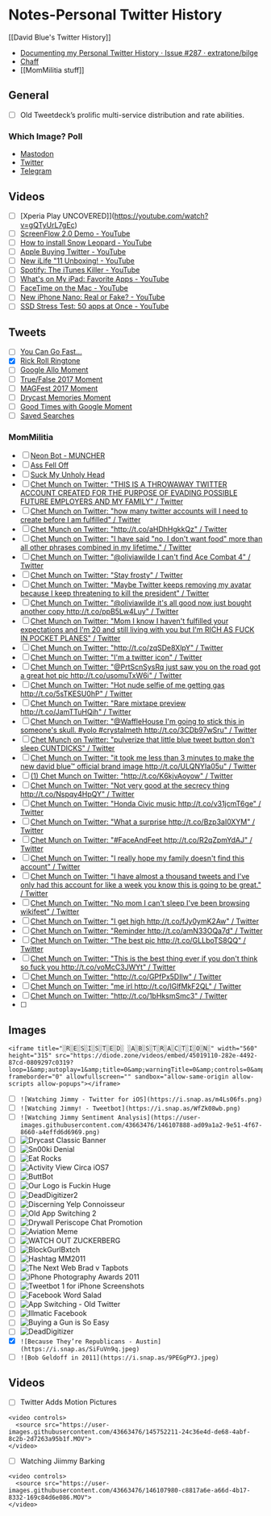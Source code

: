 # Notes-Personal Twitter History
[[David Blue's Twitter History]]
- [Documenting my Personal Twitter History · Issue #287 · extratone/bilge](https://github.com/extratone/bilge/issues/287)
- [Chaff](https://write.as/chaff/david-blues-twitter-history)
- [[MomMilitia stuff]]

## General
- [ ] Old Tweetdeck’s prolific multi-service distribution and rate abilities.

### Which Image? Poll
- [Mastodon](https://mastodon.social/@DavidBlue/107447317464499158)
- [Twitter](https://twitter.com/NeoYokel/status/1470862461628784647)
- [Telegram](https://t.me/extratone/9042)

## Videos
- [ ] [Xperia Play UNCOVERED]](https://youtube.com/watch?v=gQTyUrL7gEc)
- [ ] [ScreenFlow 2.0 Demo - YouTube](https://www.youtube.com/watch?v=MXxx2u3sSjQ)
- [ ] [How to install Snow Leopard - YouTube](https://www.youtube.com/watch?v=vdXsY-aY1eo)
- [ ] [Apple Buying Twitter - YouTube](https://www.youtube.com/watch?v=WpsAyeVzn5w)
- [ ] [New iLife "11 Unboxing! - YouTube](https://www.youtube.com/watch?v=Ab4K39kpFqs)
- [ ] [Spotify: The iTunes Killer - YouTube](https://www.youtube.com/watch?v=EiQgG0U-piw)
- [ ] [What's on My iPad: Favorite Apps - YouTube](https://www.youtube.com/watch?v=phySgcvDjX4)
- [ ] [FaceTime on the Mac - YouTube](https://www.youtube.com/watch?v=sLBs8dLyYbo)
- [ ] [New iPhone Nano: Real or Fake? - YouTube](https://www.youtube.com/watch?v=olDDnffKYuw)
- [ ] [SSD Stress Test: 50 apps at Once - YouTube](https://www.youtube.com/watch?v=xgCrnXfi1y4)

## Tweets
- [ ] [You Can Go Fast…](https://twitter.com/neoyokel/status/666726242675101697)
- [x] [Rick Roll Ringtone](https://twitter.com/neoyokel/status/7775103604)
- [ ] [Google Allo Moment](https://twitter.com/i/events/785522167714766848)
- [ ] [True/False 2017 Moment](https://twitter.com/i/events/781963844532920320)
- [ ] [MAGFest 2017 Moment](https://twitter.com/i/events/840282289049391104)
- [ ] [Drycast Memories Moment](https://twitter.com/i/events/789792690292400128)
- [ ] [Good Times with Google Moment](https://twitter.com/i/events/997999016678866944)
- [ ] [Saved Searches](https://twitter.com/neoyokel/status/1374939906179497987)

### MomMilitia

- [ ] [Neon Bot - MUNCHER](https://twitter.com/NixieBot/status/706420541792657408)
- [ ] [Ass Fell Off](https://twitter.com/ChetMunch/status/521530899507073024r54)
- [ ] [Suck My Unholy Head](https://twitter.com/ChetMunch/status/702119731059240960)
- [ ] [Chet Munch on Twitter: "THIS IS A THROWAWAY TWITTER ACCOUNT CREATED FOR THE PURPOSE OF EVADING POSSIBLE FUTURE EMPLOYERS AND MY FAMILY" / Twitter](https://twitter.com/ChetMunch/status/361066625039998976)
- [ ] [Chet Munch on Twitter: "how many twitter accounts will I need to create before I am fulfilled" / Twitter](https://twitter.com/ChetMunch/status/361069670217940993)
- [ ] [Chet Munch on Twitter: "http://t.co/aHDhHgkkQz" / Twitter](https://twitter.com/ChetMunch/status/361232508920135680)
- [ ] [Chet Munch on Twitter: "I have said "no, I don't want food" more than all other phrases combined in my lifetime." / Twitter](https://twitter.com/ChetMunch/status/361608293577277440)
- [ ] [Chet Munch on Twitter: "@oliviawilde I can't find Ace Combat 4" / Twitter](https://twitter.com/ChetMunch/status/361431251774738432)
- [ ] [Chet Munch on Twitter: "Stay frosty" / Twitter](https://twitter.com/ChetMunch/status/361686876496723969)
- [ ] [Chet Munch on Twitter: "Maybe Twitter keeps removing my avatar because I keep threatening to kill the president" / Twitter](https://twitter.com/ChetMunch/status/361689223109165056)
- [ ] [Chet Munch on Twitter: "@oliviawilde it's all good now just bought another copy http://t.co/ppB5Lw4Luy" / Twitter](https://twitter.com/ChetMunch/status/361769513252950016)
- [ ] [Chet Munch on Twitter: "Mom I know I haven't fulfilled your expectations and I'm 20 and still living with you but I'm RICH AS FUCK IN POCKET PLANES" / Twitter](https://twitter.com/ChetMunch/status/361928781415460864)
- [ ] [Chet Munch on Twitter: "http://t.co/zqSDe8XlpY" / Twitter](https://twitter.com/ChetMunch/status/362160141715533824)
- [ ] [Chet Munch on Twitter: "I'm a twitter icon" / Twitter](https://twitter.com/ChetMunch/status/362336779338125313)
- [ ] [Chet Munch on Twitter: "@PrtScnSysRq just saw you on the road got a great hot pic http://t.co/usomuTxW6i" / Twitter](https://twitter.com/ChetMunch/status/362684574054109185)
- [ ] [Chet Munch on Twitter: "Hot nude selfie of me getting gas http://t.co/5sTKESU0hP" / Twitter](https://twitter.com/ChetMunch/status/362686014021595136)
- [ ] [Chet Munch on Twitter: "Rare mixtape preview http://t.co/JamTTuHQih" / Twitter](https://twitter.com/ChetMunch/status/362737699897085952)
- [ ] [Chet Munch on Twitter: "@WaffleHouse I'm going to stick this in someone's skull. #yolo #crystalmeth http://t.co/3CDb97wSru" / Twitter](https://twitter.com/ChetMunch/status/362806432803983360)
- [ ] [Chet Munch on Twitter: "pulverize that little blue tweet button don't sleep CUNTDICKS" / Twitter](https://twitter.com/ChetMunch/status/362879452667052033)
- [ ] [Chet Munch on Twitter: "it took me less than 3 minutes to make the new david blue™ official brand image http://t.co/ULQNYIa05u" / Twitter](https://twitter.com/ChetMunch/status/362964389101457408)
- [ ] [(1) Chet Munch on Twitter: "http://t.co/K6kjvAoyow" / Twitter](https://twitter.com/ChetMunch/status/363109672124813312)
- [ ] [Chet Munch on Twitter: "Not very good at the secrecy thing http://t.co/Nspqy4HpQY" / Twitter](https://twitter.com/ChetMunch/status/363447030036692993)
- [ ] [Chet Munch on Twitter: "Honda Civic music http://t.co/v31jcmT6ge" / Twitter](https://twitter.com/ChetMunch/status/363596476057792512)
- [ ] [Chet Munch on Twitter: "What a surprise http://t.co/Bzp3aI0XYM" / Twitter](https://twitter.com/ChetMunch/status/363631506180161537)
- [ ] [Chet Munch on Twitter: "#FaceAndFeet http://t.co/R2qZpmYdAJ" / Twitter](https://twitter.com/ChetMunch/status/363814136410431488)
- [ ] [Chet Munch on Twitter: "I really hope my family doesn't find this account" / Twitter](https://twitter.com/ChetMunch/status/363892204479057921)
- [ ] [Chet Munch on Twitter: "I have almost a thousand tweets and I've only had this account for like a week you know this is going to be great." / Twitter](https://twitter.com/ChetMunch/status/363917064479580160)
- [ ] [Chet Munch on Twitter: "No mom I can't sleep I've been browsing wikifeet" / Twitter](https://twitter.com/ChetMunch/status/364026619020587008)
- [ ] [Chet Munch on Twitter: "I get high http://t.co/fJy0ymK2Aw" / Twitter](https://twitter.com/ChetMunch/status/364188976254443520)
- [ ] [Chet Munch on Twitter: "Reminder http://t.co/amN33OQa7d" / Twitter](https://twitter.com/ChetMunch/status/364189642993565697)
- [ ] [Chet Munch on Twitter: "The best pic http://t.co/GLLboTS8QQ" / Twitter](https://twitter.com/ChetMunch/status/364448903396999168)
- [ ] [Chet Munch on Twitter: "This is the best thing ever if you don't think so fuck you http://t.co/voMcC3JWYt" / Twitter](https://twitter.com/ChetMunch/status/364779791087439872)
- [ ] [Chet Munch on Twitter: "http://t.co/GPfPx5DIlw" / Twitter](https://twitter.com/ChetMunch/status/364782447625383936)
- [ ] [Chet Munch on Twitter: "me irl http://t.co/IGlfMkF2QL" / Twitter](https://twitter.com/ChetMunch/status/364782919421681664)
- [ ] [Chet Munch on Twitter: "http://t.co/1bHksmSmc3" / Twitter](https://twitter.com/ChetMunch/status/364783488303513600)
- [ ] 

## Images

```
<iframe title="░R░E░S░I░S░T░E░D░ ░A░B░S░T░R░A░C░T░I░O░N░" width="560" height="315" src="https://diode.zone/videos/embed/45019110-282e-4492-87cd-0809297c0319?loop=1&amp;autoplay=1&amp;title=0&amp;warningTitle=0&amp;controls=0&amp;peertubeLink=0" frameborder="0" allowfullscreen="" sandbox="allow-same-origin allow-scripts allow-popups"></iframe>
```



- [ ] `![Watching Jimmy - Twitter for iOS](https://i.snap.as/m4Ls06fs.png)`
- [ ] `![Watching Jimmy! - Tweetbot](https://i.snap.as/WfZk08wb.png)`
- [ ] `![Watching Jimmy Sentiment Analysis](https://user-images.githubusercontent.com/43663476/146107888-ad09a1a2-9e51-4f67-8660-a4effd6d6969.png)`
- [ ] ![Drycast Classic Banner](https://i.snap.as/Vy46eZzP.png)
- [ ] ![Sn00ki Denial](https://i.snap.as/gYZ9piaG.png)
- [ ] ![Eat Rocks](https://i.snap.as/R2Yg7CcX.jpeg)
- [ ] ![Activity View Circa iOS7](https://i.snap.as/RZD3eKn3.png)
- [ ] ![ButtBot](https://i.snap.as/uDIsssMI.png)
- [ ] ![Our Logo is Fuckin Huge](https://i.snap.as/ccLFQrUy.jpeg)
- [ ] ![DeadDigitizer2](https://i.snap.as/GIC9TVzE.png)
- [ ] ![Discerning Yelp Connoisseur ](https://i.snap.as/K2E9UV7S.png)
- [ ] ![Old App Switching 2](https://i.snap.as/TV4k4bJB.png)
- [ ] ![Drywall Periscope Chat Promotion](https://i.snap.as/ORaFin1O.png)
- [ ] ![Aviation Meme](https://i.snap.as/gPrp17Bx.png)
- [ ] ![WATCH OUT ZUCKERBERG](https://i.snap.as/8H9ok3F2.png)
- [ ] ![BlockGurlBxtch](https://i.snap.as/ziKiAFLI.jpeg)
- [ ] ![Hashtag MM2011](https://i.snap.as/m8ZQobNw.png)
- [ ] ![The Next Web Brad v Tapbots](https://i.snap.as/1p1Te0W1.jpeg)
- [ ] ![iPhone Photography Awards 2011](https://i.snap.as/fsvI2SE7.jpeg)
- [ ] ![Tweetbot 1 for iPhone Screenshots](https://i.snap.as/xTiFR73e.jpeg)
- [ ] ![Facebook Word Salad](https://i.snap.as/tmpGfz5P.png)
- [ ] ![App Switching - Old Twitter](https://i.snap.as/gc58FHe1.png)
- [ ] ![Illmatic Facebook](https://i.snap.as/xPRB157k.jpeg)
- [ ] ![Buying a Gun is So Easy](https://i.snap.as/Ood9xT32.png)
- [ ] ![DeadDigitizer](https://i.snap.as/HIvLIU9A.png)
- [x] `![Because They’re Republicans - Austin](https://i.snap.as/SiFuVn9q.jpeg)`
- [ ] `![Bob Geldoff in 2011](https://i.snap.as/9PEGgPYJ.jpeg)`

## Videos
- [ ] Twitter Adds Motion Pictures
```
<video controls>
  <source src="https://user-images.githubusercontent.com/43663476/145752211-24c36e4d-de68-4abf-8c2b-2d7263a95b1f.MOV">
</video>
```
- [ ] Watching Jiimmy Barking
```
<video controls>
  <source src="https://user-images.githubusercontent.com/43663476/146107980-c8817a6e-a66d-4b17-8332-169c84d6e086.MOV">
</video>
```